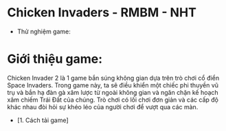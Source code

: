 # Chicken Invaders  - RMBM - NHT

- Thử nghiệm game:
  
# Giới thiệu game: 
Chicken Invader 2 là 1 game bắn súng không gian dựa trên trò chơi cổ điển Space Invaders. Trong game này, ta sẽ điều khiển một chiếc phi thuyền vũ trụ và bắn hạ đàn gà xâm lược từ ngoài không gian và ngăn chặn kế hoạch xâm chiếm Trái Đất của chúng. Trò chơi có lối chơi đơn giản và các cấp độ khác nhau đòi hỏi sự khéo léo của người chơi để vượt qua các màn.

- [1. Cách tải game]
